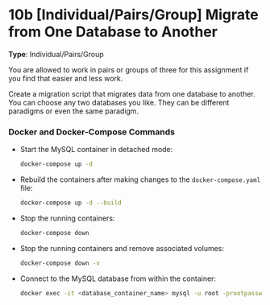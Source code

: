 # 10b [Individual/Pairs/Group] Migrate from One Database to Another

**Type**: Individual/Pairs/Group

You are allowed to work in pairs or groups of three for this assignment if you find that easier and less work.

Create a migration script that migrates data from one database to another. You can choose any two databases you like. They can be different paradigms or even the same paradigm.



### **Docker and Docker-Compose Commands**

- Start the MySQL container in detached mode:
  ```bash
  docker-compose up -d
  ```

- Rebuild the containers after making changes to the `docker-compose.yaml` file:
  ```bash
  docker-compose up -d --build
  ```

- Stop the running containers:
  ```bash
  docker-compose down
  ```

- Stop the running containers and remove associated volumes:
  ```bash
  docker-compose down -v
  ```

- Connect to the MySQL database from within the container:
  ```bash
  docker exec -it <database_container_name> mysql -u root -prootpassword
  ```